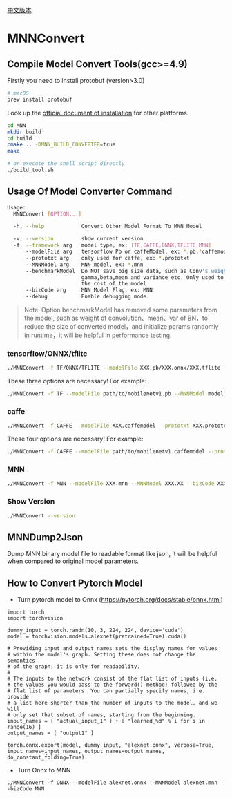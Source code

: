 [中文版本](README_CN.md)

# MNNConvert

## Compile Model Convert Tools(gcc>=4.9)
Firstly you need to install protobuf (version>3.0)
```bash
# macOS
brew install protobuf
```
Look up the [official document of installation](https://github.com/protocolbuffers/protobuf/tree/master/src) for other platforms.

```bash
cd MNN
mkdir build
cd build
cmake .. -DMNN_BUILD_CONVERTER=true
make

# or execute the shell script directly
./build_tool.sh
```

## Usage Of Model Converter Command

```bash
Usage:
  MNNConvert [OPTION...]

  -h, --help            Convert Other Model Format To MNN Model

  -v, --version         show current version
  -f, --framework arg   model type, ex: [TF,CAFFE,ONNX,TFLITE,MNN]
      --modelFile arg   tensorflow Pb or caffeModel, ex: *.pb,*caffemodel
      --prototxt arg    only used for caffe, ex: *.prototxt
      --MNNModel arg    MNN model, ex: *.mnn
      --benchmarkModel  Do NOT save big size data, such as Conv's weight,BN's
                        gamma,beta,mean and variance etc. Only used to test
                        the cost of the model
      --bizCode arg     MNN Model Flag, ex: MNN
      --debug           Enable debugging mode.
```

> Note: Option benchmarkModel has removed some parameters from the model, such as weight of convolution、mean、var of BN，to reduce the size of converted model，and initialize params randomly in runtime，it will be helpful in performance testing.

### tensorflow/ONNX/tflite

```bash
./MNNConvert -f TF/ONNX/TFLITE --modelFile XXX.pb/XXX.onnx/XXX.tflite --MNNModel XXX.XX --bizCode XXX
```

These three options are necessary!
For example:

```bash
./MNNConvert -f TF --modelFile path/to/mobilenetv1.pb --MNNModel model.mnn --bizCode MNN
```

### caffe

```bash
./MNNConvert -f CAFFE --modelFile XXX.caffemodel --prototxt XXX.prototxt --MNNModel XXX.XX --bizCode XXX
```

These four options are necessary!
For example:

```bash
./MNNConvert -f CAFFE --modelFile path/to/mobilenetv1.caffemodel --prototxt path/to/mobilenetv1.prototxt --MNNModel model.mnn --bizCode MNN
```

### MNN

```bash
./MNNConvert -f MNN --modelFile XXX.mnn --MNNModel XXX.XX --bizCode XXX
```

### Show Version

```bash
./MNNConvert --version
```

## MNNDump2Json
Dump MNN binary model file to readable format like json, it will be helpful when compared to original model parameters.

## How to Convert Pytorch Model
- Turn pytorch model to Onnx (https://pytorch.org/docs/stable/onnx.html)

```
import torch
import torchvision

dummy_input = torch.randn(10, 3, 224, 224, device='cuda')
model = torchvision.models.alexnet(pretrained=True).cuda()

# Providing input and output names sets the display names for values
# within the model's graph. Setting these does not change the semantics
# of the graph; it is only for readability.
#
# The inputs to the network consist of the flat list of inputs (i.e.
# the values you would pass to the forward() method) followed by the
# flat list of parameters. You can partially specify names, i.e. provide
# a list here shorter than the number of inputs to the model, and we will
# only set that subset of names, starting from the beginning.
input_names = [ "actual_input_1" ] + [ "learned_%d" % i for i in range(16) ]
output_names = [ "output1" ]

torch.onnx.export(model, dummy_input, "alexnet.onnx", verbose=True, input_names=input_names, output_names=output_names, do_constant_folding=True)
```

- Turn Onnx to MNN

```
./MNNConvert -f ONNX --modelFile alexnet.onnx --MNNModel alexnet.mnn --bizCode MNN
```


